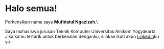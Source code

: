 
# Halo semua! 

Perkenalkan nama saya **Mufidatul Ngazizah**.\

Saya mahasiswa jurusan Teknik Komputer Universitas Amikom Yogyakarta
Jika kamu tertarik untuk berkenalan denganku, silakan ikuti akun [Linkedin](https://www.linkedin.com/in/mufidatul-ngazizah-6b7907224/)ku ya.

